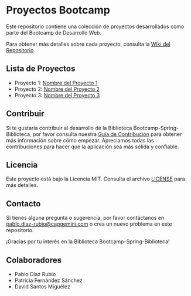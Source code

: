 
# Proyectos Bootcamp

Este repositorio contiene una colección de proyectos desarrollados como parte del Bootcamp de Desarrollo Web.

Para obtener más detalles sobre cada proyecto, consulta la [Wiki del Repositorio](https://github.com/Kilopolo/ProyectosBootcamp/wiki).

## Lista de Proyectos

- Proyecto 1: [Nombre del Proyecto 1](https://github.com/Kilopolo/ProyectosBootcamp/wiki/Proyecto-1)
- Proyecto 2: [Nombre del Proyecto 2](https://github.com/Kilopolo/ProyectosBootcamp/wiki/Proyecto-2)
- Proyecto 3: [Nombre del Proyecto 3](https://github.com/Kilopolo/ProyectosBootcamp/wiki/Proyecto-3)

## Contribuir

Si te gustaría contribuir al desarrollo de la Biblioteca Bootcamp-Spring-Biblioteca, por favor consulta nuestra [Guía de Contribución](CONTRIBUTING.md) para obtener más información sobre cómo empezar. Apreciamos todas las contribuciones para hacer que la aplicación sea más sólida y confiable.

## Licencia

Este proyecto está bajo la Licencia MIT. Consulta el archivo [LICENSE](LICENSE) para más detalles.

## Contacto

Si tienes alguna pregunta o sugerencia, por favor contáctanos en [pablo.diaz-rubio@capgemini.com](mailto:pablo.diaz-rubio@capgemini.com) o crea un nuevo problema en este repositorio.

¡Gracias por tu interés en la Biblioteca Bootcamp-Spring-Biblioteca!

## Colaboradores
 - Pablo Díaz Rubio
 - Patricia Fernández Sánchez
 - David Santos Miguélez
